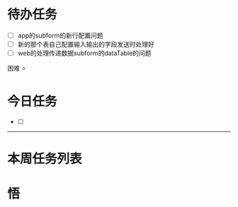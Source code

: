 # 待办任务
- [ ] app的subform的新行配置问题
- [ ] 新的那个表自己配置输入输出的字段发送时处理好
- [ ] web的处理传递数据subform的dataTable的问题

困难
⭐

# 今日任务
- [ ] 




------
# 本周任务列表



# 悟